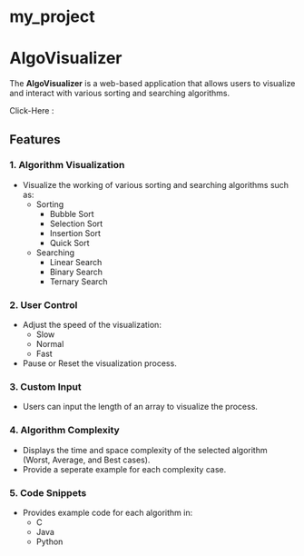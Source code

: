 # my_project
# AlgoVisualizer

The **AlgoVisualizer** is a web-based application that allows users to visualize and interact with various sorting and searching algorithms.


Click-Here :

## Features

### 1. Algorithm Visualization
- Visualize the working of various sorting and searching algorithms such as:
  - Sorting
    - Bubble Sort
    - Selection Sort
    - Insertion Sort
    - Quick Sort
  - Searching
    - Linear Search
    - Binary Search
    - Ternary Search
    
### 2. User Control
- Adjust the speed of the visualization:
  - Slow
  - Normal
  - Fast
- Pause or Reset the visualization process.

### 3. Custom Input
- Users can input the length of an array to visualize the process.

### 4. Algorithm Complexity
- Displays the time and space complexity of the selected algorithm (Worst, Average, and Best cases).
- Provide a seperate example for each complexity case.

### 5. Code Snippets
- Provides example code for each algorithm in:
  - C
  - Java
  - Python
